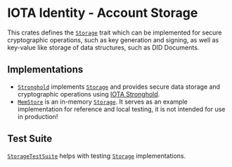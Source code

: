 # IOTA Identity - Account Storage

This crates defines the [`Storage`](crate::storage::Storage) trait which can be implemented for secure cryptographic operations, such as key generation and signing, as well as key-value like storage of data structures, such as DID Documents.

## Implementations

- [`Stronghold`](crate::storage::Stronghold) implements [`Storage`](crate::storage::Storage) and provides secure data storage and cryptographic operations using [IOTA Stronghold](https://github.com/iotaledger/stronghold.rs).
- [`MemStore`](crate::storage::MemStore) is an in-memory [`Storage`](crate::storage::Storage). It serves as an example implementation for reference and local testing, it is not intended for use in production!

## Test Suite
[`StorageTestSuite`](crate::storage::StorageTestSuite) helps with testing [`Storage`](crate::storage::Storage) implementations. 